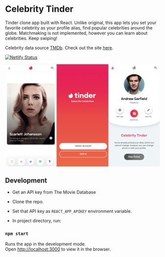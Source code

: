 # Celebrity Tinder

Tinder clone app built with React. Unlike original, this app lets you set your favorite celebrity as your profile alias, find popular celebrities around the globe.
Matchmaking is not implemented, however you can learn about celebrities. Keep swiping!

Celebrity data source [TMDb](https://www.themoviedb.org/). Check out the site [here](https://celebritytinder.netlify.app/).

[![Netlify Status](https://api.netlify.com/api/v1/badges/ee5319d8-72ac-4c24-a129-c63fd90e44e8/deploy-status)](https://app.netlify.com/sites/celebritytinder/deploys)

![Poster](/poster-new.png?raw=true)

## Development

- Get an API key from The Movie Database

- Clone the repo.

- Set that API key as `REACT_APP_APIKEY` environment variable.

- In project directory, run:

### `npm start`

Runs the app in the development mode.<br />
Open [http://localhost:3000](http://localhost:3000) to view it in the browser.
